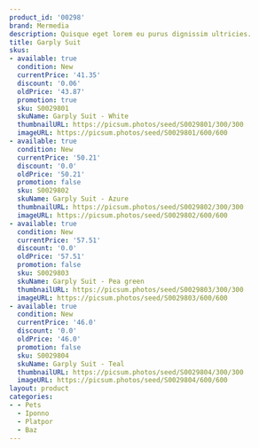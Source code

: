```yaml
---
product_id: '00298'
brand: Mermedia
description: Quisque eget lorem eu purus dignissim ultricies.
title: Garply Suit
skus:
- available: true
  condition: New
  currentPrice: '41.35'
  discount: '0.06'
  oldPrice: '43.87'
  promotion: true
  sku: S0029801
  skuName: Garply Suit - White
  thumbnailURL: https://picsum.photos/seed/S0029801/300/300
  imageURL: https://picsum.photos/seed/S0029801/600/600
- available: true
  condition: New
  currentPrice: '50.21'
  discount: '0.0'
  oldPrice: '50.21'
  promotion: false
  sku: S0029802
  skuName: Garply Suit - Azure
  thumbnailURL: https://picsum.photos/seed/S0029802/300/300
  imageURL: https://picsum.photos/seed/S0029802/600/600
- available: true
  condition: New
  currentPrice: '57.51'
  discount: '0.0'
  oldPrice: '57.51'
  promotion: false
  sku: S0029803
  skuName: Garply Suit - Pea green
  thumbnailURL: https://picsum.photos/seed/S0029803/300/300
  imageURL: https://picsum.photos/seed/S0029803/600/600
- available: true
  condition: New
  currentPrice: '46.0'
  discount: '0.0'
  oldPrice: '46.0'
  promotion: false
  sku: S0029804
  skuName: Garply Suit - Teal
  thumbnailURL: https://picsum.photos/seed/S0029804/300/300
  imageURL: https://picsum.photos/seed/S0029804/600/600
layout: product
categories:
- - Pets
  - Iponno
  - Platpor
  - Baz
---
```

